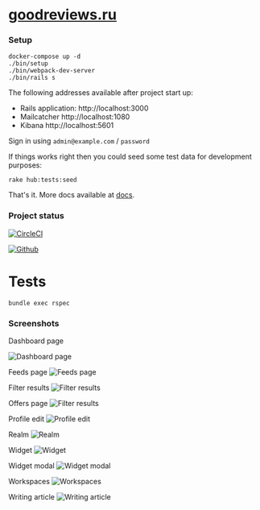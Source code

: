 # [goodreviews.ru](https://goodreviews.ru)

### Setup

```shell
docker-compose up -d
./bin/setup
./bin/webpack-dev-server
./bin/rails s
```

The following addresses available after project start up:

- Rails application: http://localhost:3000
- Mailcatcher http://localhost:1080
- Kibana http://localhost:5601


Sign in using `admin@example.com` / `password`

If things works right then you could seed some test data for development purposes:

```
rake hub:tests:seed
```

That's it. More docs available at [docs](/docs).


### Project status

[![CircleCI](https://circleci.com/gh/woto/hub/tree/master.svg?style=svg&circle-token=db99ca9e55207f4ea1863521ff51039be0d485c9)](https://circleci.com/gh/woto/hub/tree/master)

[![Github](https://github.com/woto/hub/actions/workflows/main.yml/badge.svg)](https://github.com/woto/hub/actions)

# Tests

```shell
bundle exec rspec
```

### Screenshots

Dashboard page

![Dashboard page](./docs/images/dashboard_page.png)

Feeds page
![Feeds page](./docs/images/feeds_page.png)

Filter results
![Filter results](./docs/images/filter_results.png)

Offers page
![Filter results](./docs/images/offers_page.png)

Profile edit
![Profile edit](./docs/images/profile_edit.png)

Realm
![Realm](./docs/images/realm.png)

Widget
![Widget](./docs/images/widget.png)

Widget modal
![Widget modal](./docs/images/widget_modal.png)

Workspaces
![Workspaces](./docs/images/workspaces.png)

Writing article
![Writing article](./docs/images/writing_article.png)
